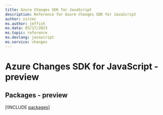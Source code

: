 ```yaml
---
title: Azure Changes SDK for JavaScript
description: Reference for Azure Changes SDK for JavaScript
author: xirzec
ms.author: jeffish
ms.data: 03/17/2023
ms.topic: reference
ms.devlang: javascript
ms.service: changes
---
```

# Azure Changes SDK for JavaScript - preview
## Packages - preview
[!INCLUDE [packages](changes-index.md)]